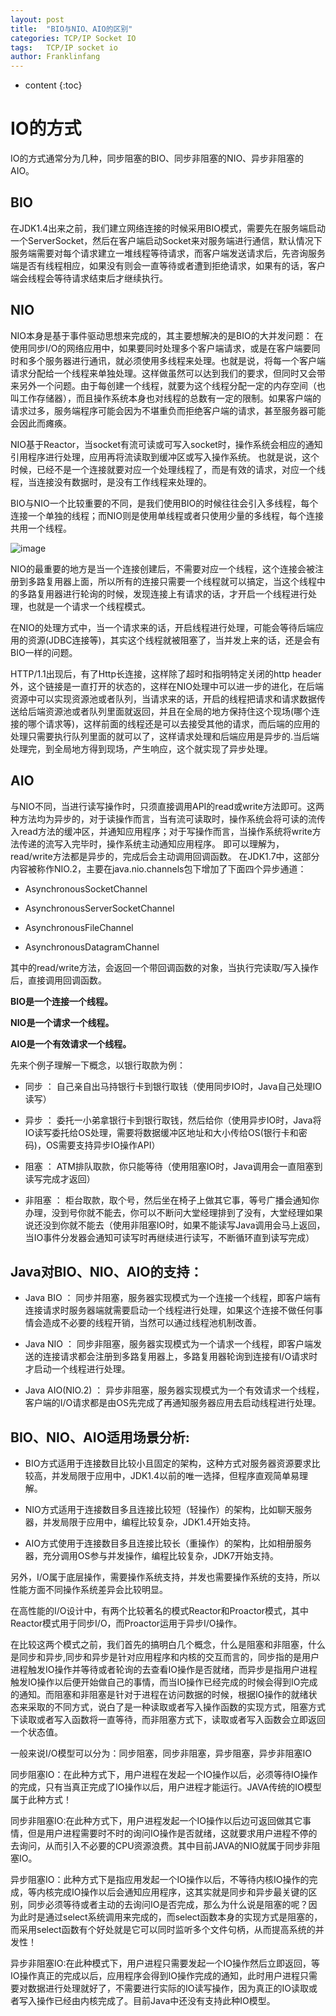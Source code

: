 ```yaml
---
layout: post
title:  "BIO与NIO、AIO的区别"
categories: TCP/IP Socket IO
tags:   TCP/IP socket io
author: Franklinfang
---
```


* content
{:toc}

# IO的方式

IO的方式通常分为几种，同步阻塞的BIO、同步非阻塞的NIO、异步非阻塞的AIO。





## BIO

 在JDK1.4出来之前，我们建立网络连接的时候采用BIO模式，需要先在服务端启动一个ServerSocket，然后在客户端启动Socket来对服务端进行通信，默认情况下服务端需要对每个请求建立一堆线程等待请求，而客户端发送请求后，先咨询服务端是否有线程相应，如果没有则会一直等待或者遭到拒绝请求，如果有的话，客户端会线程会等待请求结束后才继续执行。

## NIO

 NIO本身是基于事件驱动思想来完成的，其主要想解决的是BIO的大并发问题： 在使用同步I/O的网络应用中，如果要同时处理多个客户端请求，或是在客户端要同时和多个服务器进行通讯，就必须使用多线程来处理。也就是说，将每一个客户端请求分配给一个线程来单独处理。这样做虽然可以达到我们的要求，但同时又会带来另外一个问题。由于每创建一个线程，就要为这个线程分配一定的内存空间（也叫工作存储器），而且操作系统本身也对线程的总数有一定的限制。如果客户端的请求过多，服务端程序可能会因为不堪重负而拒绝客户端的请求，甚至服务器可能会因此而瘫痪。

 NIO基于Reactor，当socket有流可读或可写入socket时，操作系统会相应的通知引用程序进行处理，应用再将流读取到缓冲区或写入操作系统。  也就是说，这个时候，已经不是一个连接就要对应一个处理线程了，而是有效的请求，对应一个线程，当连接没有数据时，是没有工作线程来处理的。

 BIO与NIO一个比较重要的不同，是我们使用BIO的时候往往会引入多线程，每个连接一个单独的线程；而NIO则是使用单线程或者只使用少量的多线程，每个连接共用一个线程。

![image](https://user-images.githubusercontent.com/29160332/68371975-ece09300-017a-11ea-8916-1570cd1a0ca6.png)

 NIO的最重要的地方是当一个连接创建后，不需要对应一个线程，这个连接会被注册到多路复用器上面，所以所有的连接只需要一个线程就可以搞定，当这个线程中的多路复用器进行轮询的时候，发现连接上有请求的话，才开启一个线程进行处理，也就是一个请求一个线程模式。

 在NIO的处理方式中，当一个请求来的话，开启线程进行处理，可能会等待后端应用的资源(JDBC连接等)，其实这个线程就被阻塞了，当并发上来的话，还是会有BIO一样的问题。

HTTP/1.1出现后，有了Http长连接，这样除了超时和指明特定关闭的http header外，这个链接是一直打开的状态的，这样在NIO处理中可以进一步的进化，在后端资源中可以实现资源池或者队列，当请求来的话，开启的线程把请求和请求数据传送给后端资源池或者队列里面就返回，并且在全局的地方保持住这个现场(哪个连接的哪个请求等)，这样前面的线程还是可以去接受其他的请求，而后端的应用的处理只需要执行队列里面的就可以了，这样请求处理和后端应用是异步的.当后端处理完，到全局地方得到现场，产生响应，这个就实现了异步处理。

## AIO

与NIO不同，当进行读写操作时，只须直接调用API的read或write方法即可。这两种方法均为异步的，对于读操作而言，当有流可读取时，操作系统会将可读的流传入read方法的缓冲区，并通知应用程序；对于写操作而言，当操作系统将write方法传递的流写入完毕时，操作系统主动通知应用程序。  即可以理解为，read/write方法都是异步的，完成后会主动调用回调函数。  在JDK1.7中，这部分内容被称作NIO.2，主要在java.nio.channels包下增加了下面四个异步通道：

- AsynchronousSocketChannel

- AsynchronousServerSocketChannel

- AsynchronousFileChannel

- AsynchronousDatagramChannel

其中的read/write方法，会返回一个带回调函数的对象，当执行完读取/写入操作后，直接调用回调函数。

**BIO是一个连接一个线程。**

**NIO是一个请求一个线程。**

**AIO是一个有效请求一个线程。**

先来个例子理解一下概念，以银行取款为例： 

- 同步 ： 自己亲自出马持银行卡到银行取钱（使用同步IO时，Java自己处理IO读写）

- 异步 ： 委托一小弟拿银行卡到银行取钱，然后给你（使用异步IO时，Java将IO读写委托给OS处理，需要将数据缓冲区地址和大小传给OS(银行卡和密码)，OS需要支持异步IO操作API）

- 阻塞 ： ATM排队取款，你只能等待（使用阻塞IO时，Java调用会一直阻塞到读写完成才返回）

- 非阻塞 ： 柜台取款，取个号，然后坐在椅子上做其它事，等号广播会通知你办理，没到号你就不能去，你可以不断问大堂经理排到了没有，大堂经理如果说还没到你就不能去（使用非阻塞IO时，如果不能读写Java调用会马上返回，当IO事件分发器会通知可读写时再继续进行读写，不断循环直到读写完成）

## Java对BIO、NIO、AIO的支持：

- Java BIO ： 同步并阻塞，服务器实现模式为一个连接一个线程，即客户端有连接请求时服务器端就需要启动一个线程进行处理，如果这个连接不做任何事情会造成不必要的线程开销，当然可以通过线程池机制改善。

- Java NIO ： 同步非阻塞，服务器实现模式为一个请求一个线程，即客户端发送的连接请求都会注册到多路复用器上，多路复用器轮询到连接有I/O请求时才启动一个线程进行处理。

- Java AIO(NIO.2) ： 异步非阻塞，服务器实现模式为一个有效请求一个线程，客户端的I/O请求都是由OS先完成了再通知服务器应用去启动线程进行处理。

## BIO、NIO、AIO适用场景分析:

- BIO方式适用于连接数目比较小且固定的架构，这种方式对服务器资源要求比较高，并发局限于应用中，JDK1.4以前的唯一选择，但程序直观简单易理解。

- NIO方式适用于连接数目多且连接比较短（轻操作）的架构，比如聊天服务器，并发局限于应用中，编程比较复杂，JDK1.4开始支持。

- AIO方式使用于连接数目多且连接比较长（重操作）的架构，比如相册服务器，充分调用OS参与并发操作，编程比较复杂，JDK7开始支持。

另外，I/O属于底层操作，需要操作系统支持，并发也需要操作系统的支持，所以性能方面不同操作系统差异会比较明显。

在高性能的I/O设计中，有两个比较著名的模式Reactor和Proactor模式，其中Reactor模式用于同步I/O，而Proactor运用于异步I/O操作。

在比较这两个模式之前，我们首先的搞明白几个概念，什么是阻塞和非阻塞，什么是同步和异步,同步和异步是针对应用程序和内核的交互而言的，同步指的是用户进程触发IO操作并等待或者轮询的去查看IO操作是否就绪，而异步是指用户进程触发IO操作以后便开始做自己的事情，而当IO操作已经完成的时候会得到IO完成的通知。而阻塞和非阻塞是针对于进程在访问数据的时候，根据IO操作的就绪状态来采取的不同方式，说白了是一种读取或者写入操作函数的实现方式，阻塞方式下读取或者写入函数将一直等待，而非阻塞方式下，读取或者写入函数会立即返回一个状态值。

 一般来说I/O模型可以分为：同步阻塞，同步非阻塞，异步阻塞，异步非阻塞IO

同步阻塞IO：在此种方式下，用户进程在发起一个IO操作以后，必须等待IO操作的完成，只有当真正完成了IO操作以后，用户进程才能运行。JAVA传统的IO模型属于此种方式！

同步非阻塞IO:在此种方式下，用户进程发起一个IO操作以后边可返回做其它事情，但是用户进程需要时不时的询问IO操作是否就绪，这就要求用户进程不停的去询问，从而引入不必要的CPU资源浪费。其中目前JAVA的NIO就属于同步非阻塞IO。

异步阻塞IO：此种方式下是指应用发起一个IO操作以后，不等待内核IO操作的完成，等内核完成IO操作以后会通知应用程序，这其实就是同步和异步最关键的区别，同步必须等待或者主动的去询问IO是否完成，那么为什么说是阻塞的呢？因为此时是通过select系统调用来完成的，而select函数本身的实现方式是阻塞的，而采用select函数有个好处就是它可以同时监听多个文件句柄，从而提高系统的并发性！

 异步非阻塞IO:在此种模式下，用户进程只需要发起一个IO操作然后立即返回，等IO操作真正的完成以后，应用程序会得到IO操作完成的通知，此时用户进程只需要对数据进行处理就好了，不需要进行实际的IO读写操作，因为真正的IO读取或者写入操作已经由内核完成了。目前Java中还没有支持此种IO模型。 